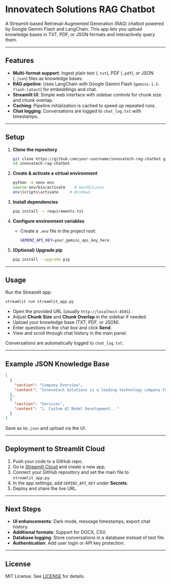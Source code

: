 # Innovatech Solutions RAG Chatbot

A Streamlit-based Retrieval-Augmented Generation (RAG) chatbot powered by Google Gemini Flash and LangChain. This app lets you upload knowledge bases in TXT, PDF, or JSON formats and interactively query them.

---

## Features

* **Multi-format support**: Ingest plain text (`.txt`), PDF (`.pdf`), or JSON (`.json`) files as knowledge bases.
* **RAG pipeline**: Uses LangChain with Google Gemini Flash (`gemini-1.5-flash-latest`) for embeddings and chat.
* **Streamlit UI**: Simple web interface with sidebar controls for chunk size and chunk overlap.
* **Caching**: Pipeline initialization is cached to speed up repeated runs.
* **Chat logging**: Conversations are logged to `chat_log.txt` with timestamps.

---

## Setup

1. **Clone the repository**

   ```bash
   git clone https://github.com/your-username/innovatech-rag-chatbot.git
   cd innovatech-rag-chatbot
   ```

2. **Create & activate a virtual environment**

   ```bash
   python -m venv env
   source env/bin/activate    # macOS/Linux
   env\Scripts\activate     # Windows
   ```

3. **Install dependencies**

   ```bash
   pip install -r requirements.txt
   ```

4. **Configure environment variables**

   * Create a `.env` file in the project root:

     ```bash
     GEMINI_API_KEY=your_gemini_api_key_here
     ```

5. **(Optional) Upgrade pip**

   ```bash
   pip install --upgrade pip
   ```

---

## Usage

Run the Streamlit app:

```bash
streamlit run streamlit_app.py
```

* Open the provided URL (usually `http://localhost:8501`).
* Adjust **Chunk Size** and **Chunk Overlap** in the sidebar if needed.
* Upload your knowledge base (TXT, PDF, or JSON).
* Enter questions in the chat box and click **Send**.
* View and scroll through chat history in the main panel.

Conversations are automatically logged to `chat_log.txt`.

---

## Example JSON Knowledge Base

```json
[
  {
    "section": "Company Overview",
    "content": "Innovatech Solutions is a leading technology company founded in 2010..."
  },
  {
    "section": "Services",
    "content": "1. Custom AI Model Development..."
  }
]
```

Save as `kb.json` and upload via the UI.

---

## Deployment to Streamlit Cloud

1. Push your code to a GitHub repo.
2. Go to [Streamlit Cloud](https://streamlit.io/cloud) and create a new app.
3. Connect your GitHub repository and set the main file to `streamlit_app.py`.
4. In the app settings, add `GEMINI_API_KEY` under **Secrets**.
5. Deploy and share the live URL.

---

## Next Steps

* **UI enhancements**: Dark mode, message timestamps, export chat history.
* **Additional formats**: Support for DOCX, CSV.
* **Database logging**: Store conversations in a database instead of text file.
* **Authentication**: Add user login or API key protection.

---

## License

MIT License. See [LICENSE](LICENSE) for details.
